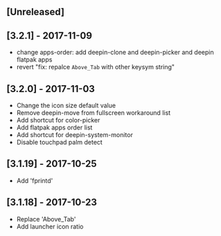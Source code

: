 ## [Unreleased]

## [3.2.1] - 2017-11-09
+ change apps-order: add deepin-clone and deepin-picker and deepin flatpak apps
+ revert "fix: repalce `Above_Tab` with other keysym string"


## [3.2.0] - 2017-11-03
+ Change the icon size default value
+ Remove deepin-move from fullscreen workaround list
+ Add shortcut for color-picker
+ Add flatpak apps order list
+ Add shortcut for deepin-system-monitor
+ Disable touchpad palm detect


## [3.1.19] - 2017-10-25
+ Add 'fprintd'

## [3.1.18] - 2017-10-23
+ Replace 'Above_Tab'
+ Add launcher icon ratio
